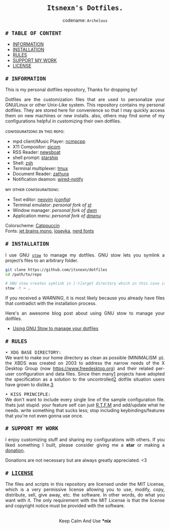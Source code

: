 <!-- Itsnexn was here \[._.]/ -->

<div align="justify">
<h2 align="center"><samp>Itsnexn's Dotfiles.</samp></h2>
<p align="center">codename: <code>Archelous</code></p>
<p align="center"></p>

### <samp># TABLE OF CONTENT</samp>

- [INFORMATION](#-information)
- [INSTALLATION](#-installation)
- [RULES](#-rules)
- [SUPPORT MY WORK](#-support-my-work)
- [LICENSE](#-license)

### <samp># INFORMATION</samp>
This is my personal dotfiles repository, Thanks for dropping by!

Dotfiles are the customization files that are used to personalize your GNU/Linux
or other Unix-Like system. This repository contains my personal dotfiles. They
are stored here for convenience so that I may quickly access them on new
machines or new installs. also, others may find some of my configurations
helpful in customizing their own dotfiles.

ᴄᴏɴꜰɪɢᴜʀᴀᴛɪᴏɴꜱ ɪɴ ᴛʜɪꜱ ʀᴇᴘᴏ:
- mpd client/Music Player:  [ncmpcpp](https://github.com/ncmpcpp/ncmpcpp)
- X11 Compositor:           [picom](https://github.com/yshui/picom)
- RSS Reader:               [newsboat](https://newsboat.org/)
- shell prompt:             [starship](https://starship.rs/)
- Shell:                    [zsh](https://www.zsh.org/)
- Terminal multiplexer:     [tmux](https://github.com/tmux/tmux)
- Document Reader:          [zathura](https://pwmt.org/projects/zathura/)
- Notification deamon:      [wired-notify](https://github.com/Toqozz/wired-notify)

ᴍʏ ᴏᴛʜᴇʀ ᴄᴏɴꜰɪɢᴜʀᴀᴛɪᴏɴꜱ:
- Text editor: [neovim](https://github.com/neovim/neovim)
  _([config](https://github.com/Itsnexn/nvim))_
- Terminal emulator: _personal fork of [st](https://github.com/itsnexn/st)_
- Window manager:    _personal fork of [dwm](https://github.com/itsnexn/dwm)_
- Application menu:  _personal fork of [dmenu](https://github.com/itsnexn/dmenu)_

Colorscheme: [Catppuccin](https://github.com/catppuccin/catppuccin)  
Fonts:
[jet brains mono](https://github.com/JetBrains/JetBrainsMono),
[iosevka](https://github.com/be5invis/Iosevka),
[nerd fonts](https://github.com/ryanoasis/nerd-fonts)

### <samp># INSTALLATION</samp>
I use GNU [`stow`](https://www.gnu.org/software/stow/) to manage my dotfiles.
GNU stow lets you symlink a project’s files to an arbitrary folder.

```bash
git clone https://github.com/itsnexn/dotfiles
cd /path/to/repo

# GNU stow creates symlink in [-t]arget directory which in this case is users home directory
stow -t ~ .
```
If you received a _WARNING_, it is most likely because you already have
files that contradict with the installation process.

Here's an awesome blog post about using GNU stow to manage your dotfiles.
- [Using GNU Stow to manage your dotfiles](https://brandon.invergo.net/news/2012-05-26-using-gnu-stow-to-manage-your-dotfiles.html)

### <samp># RULES</samp>
<samp>• XDG BASE DIRECTORY:</samp>  
We want to make our home directory as clean as possible (MINIMALISM :p). the
XBDS was created on 2003 to address the narrow needs of the X Desktop Group
(now https://www.freedesktop.org) and their related per-user configuration and
data files. Since then many[1] projects have adopted the specification as a
solution to the uncontrolled[2] dotfile situation users have grown to dislike.[3]

<samp>• KISS PRINCIPLE:</samp>  
We don't want to include every single line of the sample configuration file.
thats just stupid. your feature self can just [R.T.F.M](https://en.wikipedia.org/wiki/RTFM)
and add/update what he needs. write something that sucks less; stop including
keybindings/features that you're not even gonna use once.

### <samp># SUPPORT MY WORK</samp>
I enjoy customizing stuff and sharing my configurations with others. If you
liked something I built, please consider giving me a **star** or
making a [donation](https://itsnexn.xyz/donation).

Donations are not necessary but are always greatly appreciated. <3

### <samp># <a href="/LICENSE">LICENSE</a></samp>
The files and scripts in this repository are licensed under the MIT License, which
is a very permissive license allowing you to use, modify, copy, distribute, sell,
give away, etc. the software. In other words, do what you want with it. The only
requirement with the MIT License is that the license and copyright notice must be
provided with the software.

<br>

<div align="center">
    Keep Calm And Use <b>*nix</b>
</div>


[1]:https://wiki.archlinux.org/index.php/XDG_Base_Directory
[2]:http://pub.gajendra.net/2012/09/dotfiles
[3]:https://www.reddit.com/r/linux/comments/971m0z/im_tired_of_folders_littering_my_home_directory/

</div>
